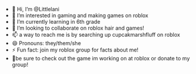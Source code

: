 - 👋 Hi, I’m @Littlelani
- 👀 I’m interested in gaming and making games on roblox
- 🌱 I’m currently learning in 6th grade 
- 💞️ I’m looking to collaborate on roblox hair and games!
- 📫 a way to reach me is by searching up cupcakmarshfluff on roblox
- 😄 Pronouns: they/them/she
- ⚡ Fun fact: join my roblox group for facts about me!
- 🙏be sure to check out the game im working on at roblox or donate to my group!
